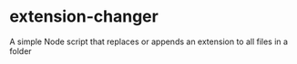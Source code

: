 # extension-changer
A simple Node script that replaces or appends an extension to all files in a folder
